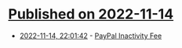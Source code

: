 # [Published on 2022-11-14](index.md)

* [2022-11-14, 22:01:42](https://news.ycombinator.com/item?id=33601868) - [PayPal Inactivity Fee](https://www.paypal.com/re/smarthelp/article/what-is-the-inactivity-fee-(eu-countries)-faq4427)
